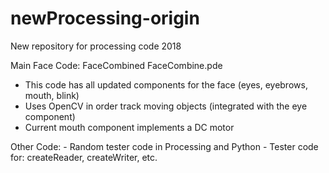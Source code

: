 # newProcessing-origin
New repository for processing code 2018

Main Face Code: FaceCombined
FaceCombine.pde
  - This code has all updated components for the face (eyes, eyebrows, mouth, blink) 
  - Uses OpenCV in order track moving objects (integrated with the eye component)
  - Current mouth component implements a DC motor
  
  Other Code: 
    - Random tester code in Processing and Python
    - Tester code for: createReader, createWriter, etc. 
